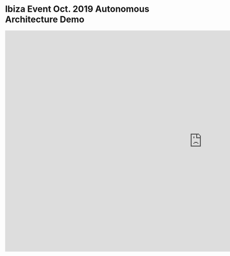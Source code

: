 # Ibiza Event Oct. 2019 Autonomous Architecture Demo

<iframe width="1280" height="720" src="https://www.youtube.com/embed/Wlk0IR_zFuU" frameborder="0" allow="accelerometer; autoplay; encrypted-media; gyroscope; picture-in-picture" allowfullscreen></iframe>
